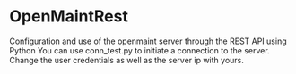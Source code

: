 # OpenMaintRest
Configuration and use of the openmaint server through the REST API using Python
You can use conn_test.py to initiate a connection to the server. Change  the user credentials as well as the server ip with yours.
